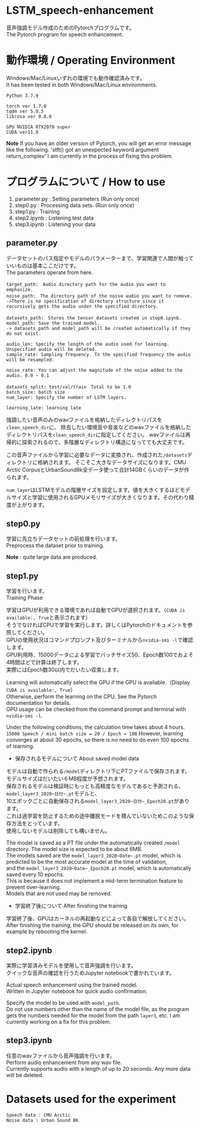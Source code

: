 # LSTM_speech-enhancement

音声強調モデル作成のためのPytorchプログラムです。<br>
The Pytorch program for speech enhancement.

# 動作環境 / Operating Environment
Windows/Mac/Linuxいずれの環境でも動作確認済みです。<br>
It has been tested in both Windows/Mac/Linux environments.

```
Python 3.7.9

torch ver 1.7.0
tqdm ver 5.0.5
librosa ver 0.8.0

GPU NVIDIA RTX2070 super
CUDA ver11.0
```
**Note** If you have an older version of Pytorch, you will get an error message like the following.
'stft() got an unexpected keyword argument return_complex'
I am currently in the process of fixing this problem.

# プログラムについて / How to use

1. parameter.py : Setting parameters (Run only once)
1. step0.py : Processing data sets. (Run only once)
1. step1.py : Training
1. step2.ipynb : Listening test data
1. step3.ipynb : Listening your data

## parameter.py

データセットのパス指定やモデルのパラメーターまで、学習関連で人間が触っていいものは基本ここだけです。<br>
The parameters operate from here.

```
target_path:　Audio directory path for the audio you want to emphasize.
noise_path:　The directory path of the noise audio you want to remove.
->There is no specification of directory structure since it recursively gets the audio under the specified directory.

datasets_path:　Stores the tensor datasets created in step0.ipynb.
model_path: Save the trained model.
-> datasets_path and model_path will be created automatically if they do not exist.

audio_len: Specify the length of the audio used for learning. Unspecified audio will be deleted.
sample_rate: Sampling frequency. To the specified frequency the audio will be resampled.

noise_rate: You can adjust the magnitude of the noise added to the audio. 0.0 ~ 0.1

datasets_split: test/val/train　Total to be 1.0
batch_size: batch size
num_layer: Specify the number of LSTM layers.

learning_late: learning late

```

強調したい音声のみのwavファイルを格納したディレクトリパスを`clean_speech_dir`に、
除去したい環境音や音楽などのwavファイルを格納したディレクトリパスを`clean_speech_dir`に指定してください。
wavファイルは再帰的に探索されるので、多階層なディレクトリ構造になってても大丈夫です。

この音声ファイルから学習に必要なデータに変換され、作成された`/datasets`ディレクトリに格納されます。
そこそこ大きなデータサイズになります。CMU Arctic CorpusとUrbanSound8k全データ使って合計14GBくらいのデータが作られます。

`num_layer`はLSTMモデルの階層サイズを設定します。値を大きくするほどモデルサイズと学習に使用されるGPUメモリサイズが大きくなります。その代わり精度が上がります。


## step0.py
学習に先立ちデータセットの前処理を行います。<br>
Preprocess the dataset prior to training.

**Note** : quite large data are produced.

## step1.py
学習を行います。<br>
Training Phase

学習はGPUが利用できる環境であれば自動でGPUが選択されます。（`CUDA is available:, True`と表示されます）<br>
そうでなければCPUで学習を実行します。詳しくはPytorchのドキュメントを参照してください。<br>
GPUの使用状況はコマンドプロンプト及びターミナルから`nvidia-smi -l`で確認します。<br>
GPU利用時、15000データによる学習でバッチサイズ50、Epoch数100でおよそ4時間ほどで計算は終了します。<br>
実際にはEpoch数30以内でだいたい収束します。<br>

Learning will automatically select the GPU if the GPU is available.（Display `CUDA is available:, True`）<br>
Otherwise, perform the learning on the CPU. See the Pytorch documentation for details.<br>
GPU usage can be checked from the command prompt and terminal with `nvidia-smi -l`.<br>

Under the following conditions, the calculation time takes about 4 hours.
`15000 Speech / mini batch size = 20 / Epoch = 100`
However, learning converges at about 30 epochs, so there is no need to do even 100 epochs of learning.

- 保存されるモデルについて About saved model data

モデルは自動で作られる`/model`ディレクトリ下にPTファイルで保存されます。モデルサイズはだいたい６MB程度が予想されます。<br>
保存されるモデルは検証時にもっとも高精度なモデルであると予測される、`model_layer3_2020~日付~.pt`モデルと、<br>
10エポックごとに自動保存される`model_layer3_2020~日付~_Epoch20.pt`があります。<br>
これは過学習を防止するための途中離脱モードを積んでいないためこのような保存方法をとっています。<br>
使用しないモデルは削除しても構いません。<br>

The model is saved as a PT file under the automatically created `/model` directory. The model size is expected to be about 6MB.<br>
The models saved are the `model_layer3_2020~Date~.pt` model, which is predicted to be the most accurate model at the time of validation, <br>
and the `model_layer3_2020~Date~_Epoch20.pt` model, which is automatically saved every 10 epochs.<br>
This is because it does not implement a mid-term termination feature to prevent over-learning.<br>
Models that are not used may be removed.

- 学習終了後について After finishing the training

学習終了後、GPUはカーネルの再起動などによって各自で解放してください。<br>
After finishing the training, the GPU should be released on its own, for example by rebooting the kernel.

## step2.ipynb
実際に学習済みモデルを使用して音声強調を行います。<br>
クイックな音声の確認を行うためJupyter notebookで書かれています。

Actual speech enhancement using the trained model.<br>
Written in Jupyter notebook for quick audio confirmation.

Specify the model to be used with `model_path`.<br>
Do not use numbers other than the name of the model file, 
as the program gets the numbers needed for the model from the path `layer3`, etc. 
I am currently working on a fix for this problem.

## step3.ipynb
任意のwavファイルから音声強調を行います。<br>
Perform audio enhancement from any wav file.<br>
Currently supports audio with a length of up to 20 seconds. Any more data will be deleted.

# Datasets used for the experiment
```
Speech data : CMU Arctic
Noise data : Urban Sound 8K
```
